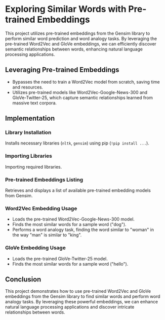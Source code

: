 # Exploring Similar Words with Pre-trained Embeddings

This project utilizes pre-trained embeddings from the Gensim library to perform similar word prediction and word analogy tasks. By leveraging the pre-trained Word2Vec and GloVe embeddings, we can efficiently discover semantic relationships between words, enhancing natural language processing applications.

## Leveraging Pre-trained Embeddings

- Bypasses the need to train a Word2Vec model from scratch, saving time and resources.
- Utilizes pre-trained models like Word2Vec-Google-News-300 and GloVe-Twitter-25, which capture semantic relationships learned from massive text corpora.

## Implementation

### Library Installation

Installs necessary libraries (`nltk`, `gensim`) using pip (`!pip install ...`).

### Importing Libraries

Importing required libraries.

### Pre-trained Embeddings Listing

Retrieves and displays a list of available pre-trained embedding models from Gensim.

### Word2Vec Embedding Usage

   - Loads the pre-trained Word2Vec-Google-News-300 model.
   - Finds the most similar words for a sample word ("dog").
   - Performs a word analogy task, finding the word similar to "woman" in the way "man" is similar to "king".

### GloVe Embedding Usage

   - Loads the pre-trained GloVe-Twitter-25 model.
   - Finds the most similar words for a sample word ("hello").

## Conclusion

This project demonstrates how to use pre-trained Word2Vec and GloVe embeddings from the Gensim library to find similar words and perform word analogy tasks. By leveraging these powerful embeddings, we can enhance natural language processing applications and discover intricate relationships between words.

